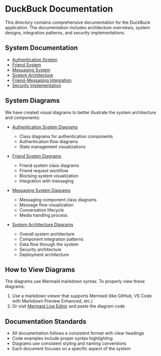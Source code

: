 # DuckBuck Documentation

This directory contains comprehensive documentation for the DuckBuck application. The documentation includes architecture overviews, system designs, integration patterns, and security implementations.

## System Documentation

- [Authentication System](authentication_system.md)
- [Friend System](friend_system.md)
- [Messaging System](messaging_system.md)
- [System Architecture](system_architecture.md)
- [Friend-Messaging Integration](friend_messaging_integration.md)
- [Security Implementation](security_implementation.md)

## System Diagrams

We have created visual diagrams to better illustrate the system architecture and components:

- [Authentication System Diagrams](auth_diagrams.md)
  - Class diagrams for authentication components
  - Authentication flow diagrams
  - State management visualizations

- [Friend System Diagrams](friend_diagrams.md)
  - Friend system class diagrams
  - Friend request workflow
  - Blocking system visualization
  - Integration with messaging

- [Messaging System Diagrams](messaging_diagrams.md)
  - Messaging component class diagrams
  - Message flow visualization
  - Conversation lifecycle
  - Media handling process

- [System Architecture Diagrams](system_diagrams.md)
  - Overall system architecture
  - Component integration patterns
  - Data flow through the system
  - Security architecture
  - Deployment architecture

## How to View Diagrams

The diagrams use Mermaid markdown syntax. To properly view these diagrams:

1. Use a markdown viewer that supports Mermaid (like GitHub, VS Code with Markdown Preview Enhanced, etc.)
2. Or visit [Mermaid Live Editor](https://mermaid.live/) and paste the diagram code

## Documentation Standards

- All documentation follows a consistent format with clear headings
- Code examples include proper syntax highlighting
- Diagrams use consistent styling and naming conventions
- Each document focuses on a specific aspect of the system

